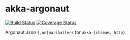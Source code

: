 # akka-argonaut

[![Build Status](https://travis-ci.org/vikraman/akka-argonaut.svg?branch=master)](https://travis-ci.org/vikraman/akka-argonaut)
[![Coverage Status](https://coveralls.io/repos/vikraman/akka-argonaut/badge.svg)](https://coveralls.io/r/vikraman/akka-argonaut)

Argonaut Json `{,un}marshallers` for `akka-{stream, http}`
